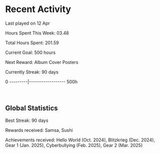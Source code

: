 # Recent Activity
Last played on 12 Apr  

Hours Spent This Week: 03.48  

Total Hours Spent: 201.59  

Current Goal: 500 hours  

Next Reward: Album Cover Posters 

Currently Streak: 90 days 

0 ---------|------------------ 500h  
<br><br>

## Global Statistics
Best Streak: 90 days

Rewards received: Samsa, Sushi

Achievements received: Hello World (Oct. 2024), Blitzkrieg (Dec. 2024), Gear 1 (Jan. 2025), Cyberbullying (Feb. 2025), Gear 2 (Mar. 2025)

